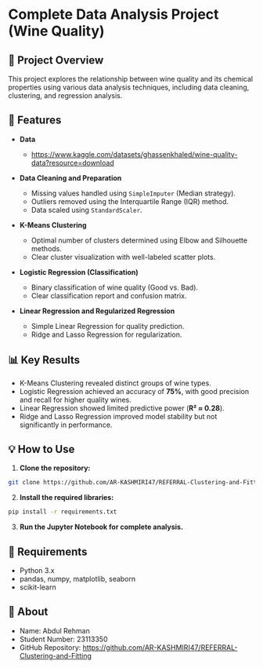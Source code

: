 # Complete Data Analysis Project (Wine Quality)

## 📌 Project Overview

This project explores the relationship between wine quality and its chemical properties using various data analysis techniques, including data cleaning, clustering, and regression analysis.

## 🚀 Features
* **Data**
  * https://www.kaggle.com/datasets/ghassenkhaled/wine-quality-data?resource=download

* **Data Cleaning and Preparation**

  * Missing values handled using `SimpleImputer` (Median strategy).
  * Outliers removed using the Interquartile Range (IQR) method.
  * Data scaled using `StandardScaler`.

* **K-Means Clustering**

  * Optimal number of clusters determined using Elbow and Silhouette methods.
  * Clear cluster visualization with well-labeled scatter plots.

* **Logistic Regression (Classification)**

  * Binary classification of wine quality (Good vs. Bad).
  * Clear classification report and confusion matrix.

* **Linear Regression and Regularized Regression**

  * Simple Linear Regression for quality prediction.
  * Ridge and Lasso Regression for regularization.

## 📊 Key Results

* K-Means Clustering revealed distinct groups of wine types.
* Logistic Regression achieved an accuracy of **75%**, with good precision and recall for higher quality wines.
* Linear Regression showed limited predictive power (**R² ≈ 0.28**).
* Ridge and Lasso Regression improved model stability but not significantly in performance.


## 💡 How to Use

1. **Clone the repository:**

```bash
git clone https://github.com/AR-KASHMIRI47/REFERRAL-Clustering-and-Fitting.git
```

2. **Install the required libraries:**

```bash
pip install -r requirements.txt
```

3. **Run the Jupyter Notebook for complete analysis.**

## 📌 Requirements

* Python 3.x
* pandas, numpy, matplotlib, seaborn
* scikit-learn

## 📌 About
* Name: Abdul Rehman 
* Student Number: 23113350 
* GitHub Repository: https://github.com/AR-KASHMIRI47/REFERRAL-Clustering-and-Fitting